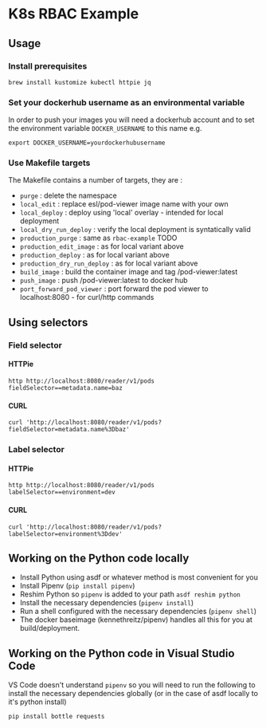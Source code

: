 # K8s RBAC Example

## Usage

### Install prerequisites
`brew install kustomize kubectl httpie jq`

### Set your dockerhub username as an environmental variable

In order to push your images you will need a dockerhub account and to set the
environment variable `DOCKER_USERNAME` to this name e.g.

```
export DOCKER_USERNAME=yourdockerhubusername
```

### Use Makefile targets

The Makefile contains a number of targets, they are :

* `purge` : delete the namespace
* `local_edit` : replace esl/pod-viewer image name with your own
* `local_deploy` : deploy using 'local' overlay - intended for local deployment
* `local_dry_run_deploy` : verify the local deployment is syntatically valid
* `production_purge` : same as `rbac-example` TODO
* `production_edit_image` : as for local variant above
* `production_deploy` : as for local variant above
* `production_dry_run_deploy` : as for local variant above
* `build_image` : build the container image and tag <your username>/pod-viewer:latest
* `push_image` : push <your username>/pod-viewer:latest to docker hub
* `port_forward_pod_viewer` : port forward the pod viewer to localhost:8080 - for curl/http commands

## Using selectors

### Field selector

#### HTTPie

    http http://localhost:8080/reader/v1/pods fieldSelector==metadata.name=baz

#### CURL

    curl 'http://localhost:8080/reader/v1/pods?fieldSelector=metadata.name%3Dbaz'

### Label selector

#### HTTPie

    http http://localhost:8080/reader/v1/pods labelSelector==environment=dev

#### CURL

    curl 'http://localhost:8080/reader/v1/pods?labelSelector=environment%3Ddev'

## Working on the Python code locally

* Install Python using asdf or whatever method is most convenient for you
* Install Pipenv (`pip install pipenv`)
* Reshim Python so `pipenv` is added to your path `asdf reshim python`
* Install the necessary dependencies (`pipenv install`)
* Run a shell configured with the necessary dependencies (`pipenv shell`)
* The docker baseimage (kennethreitz/pipenv) handles all this for you at build/deployment.

## Working on the Python code in Visual Studio Code

VS Code doesn't understand `pipenv` so you will need to run the following to install
the necessary dependencies globally (or in the case of asdf locally to it's python install)

```
pip install bottle requests
```
